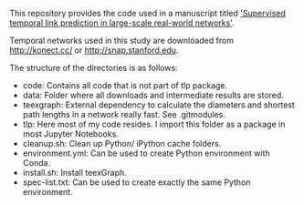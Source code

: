 This repository provides the code used in a manuscript titled ['Supervised temporal link prediction in large-scale real-world networks'](https://github.com/gerritjandebruin/SNAM2021-paper).

Temporal networks used in this study are downloaded from http://konect.cc/ or http://snap.stanford.edu.

The structure of the directories is as follows:
- code: Contains all code that is not part of tlp package.
- data: Folder where all downloads and intermediate results are stored.
- teexgraph: External dependency to calculate the diameters and shortest path lengths in a network really fast. See .gitmodules.
- tlp: Here most of my code resides. I import this folder as a package in most Jupyter Notebooks.
- cleanup.sh: Clean up Python/ iPython cache folders.
- environment.yml: Can be used to create Python environment with Conda.
- install.sh: Install teexGraph.
- spec-list.txt: Can be used to create exactly the same Python environment.